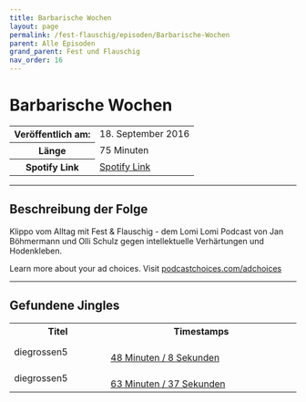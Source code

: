 ```yaml
---
title: Barbarische Wochen
layout: page
permalink: /fest-flauschig/episoden/Barbarische-Wochen
parent: Alle Episoden
grand_parent: Fest und Flauschig
nav_order: 16
---
```


# Barbarische Wochen
<table class="resp-table dcf-table dcf-table-responsive dcf-table-bordered dcf-table-striped dcf-w-100%">
                    <tbody>
                        <tr>
                            <th scope="row">Veröffentlich am:</th>
                            <td data-label="Veröffentlich am:">18. September 2016</td>
                        </tr>
                        <tr>
                            <th scope="row">Länge </th>
                            <td data-label="Länge ">75 Minuten</td>
                        </tr><tr>
                                <th scope="row">Spotify Link</th>
                                <td data-label="Spotify Link"><a href="https://open.spotify.com/episode/3YlZ1rnHa5k7Ss6YNXGOgm">Spotify Link</a></td>
                            </tr></tbody>
                </table>

***

## Beschreibung der Folge

<div>
Klippo vom Alltag mit Fest &amp; Flauschig - dem Lomi Lomi Podcast von Jan Böhmermann und Olli Schulz gegen intellektuelle Verhärtungen und Hodenkleben.<p> </p><p>Learn more about your ad choices. Visit <a href="https://podcastchoices.com/adchoices">podcastchoices.com/adchoices</a></p>  
</div>

***

## Gefundene Jingles

<table style="display: table;">
                                    <tr>
                                        <th class="tableColumnTitle">Titel</th>
                                        <th class="tableColumnTimestamps">Timestamps</th>
                                    </tr>
                                    <tr>
                                <td markdown="span"  class="tableColumnTitle">diegrossen5</td>
                                <td markdown="span" class="tableColumnTimestamps">
                                <br>
                                <a href="https://open.spotify.com/episode/3YlZ1rnHa5k7Ss6YNXGOgm?t=2888">
                                48 Minuten / 8 Sekunden</a>
                                </td></tr><tr>
                                <td markdown="span"  class="tableColumnTitle">diegrossen5</td>
                                <td markdown="span" class="tableColumnTimestamps">
                                <br>
                                <a href="https://open.spotify.com/episode/3YlZ1rnHa5k7Ss6YNXGOgm?t=3817">
                                63 Minuten / 37 Sekunden</a>
                                </td></tr></table>